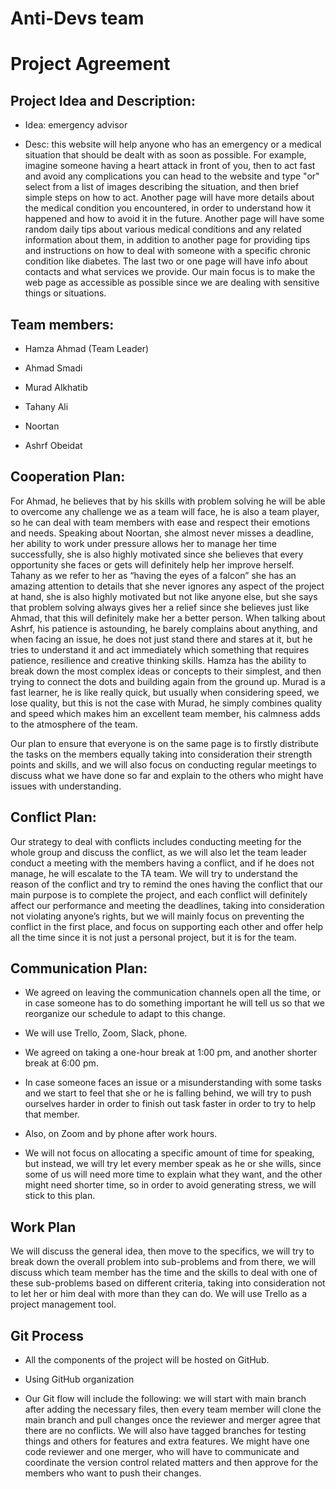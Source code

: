 # Anti-Devs team 

# Project Agreement 

## Project Idea and Description: 

* Idea: emergency advisor 

* Desc: this website will help anyone who has an emergency or a medical situation that should be dealt with as soon as possible. For example, imagine someone having a heart attack in front of you, then to act fast and avoid any complications you can head to the website and type "or" select from a list of images describing the situation, and then brief simple steps on how to act. Another page will have more details about the medical condition you encountered, in order to understand how it happened and how to avoid it in the future. Another page will have some random daily tips about various medical conditions and any related information about them, in addition to another page for providing tips and instructions on how to deal with someone with a specific chronic condition like diabetes. The last two or one page will have info about contacts and what services we provide. Our main focus is to make the web page as accessible as possible since we are dealing with sensitive things or situations. 

## Team members: 

* Hamza Ahmad (Team Leader) 

* Ahmad Smadi  

* Murad Alkhatib 

* Tahany Ali 

* Noortan  

* Ashrf Obeidat 

## Cooperation Plan: 

For Ahmad, he believes that by his skills with problem solving he will be able to overcome any challenge we as a team will face, he is also a team player, so he can deal with team members with ease and respect their emotions and needs. Speaking about Noortan, she almost never misses a deadline, her ability to work under pressure allows her to manage her time successfully, she is also highly motivated since she believes that every opportunity she faces or gets will definitely help her improve herself. Tahany as we refer to her as “having the eyes of a falcon” she has an amazing attention to details that she never ignores any aspect of the project at hand, she is also highly motivated but not like anyone else, but she says that problem solving always gives her a relief since she believes just like Ahmad, that this will definitely make her a better person. When talking about Ashrf, his patience is astounding, he barely complains about anything, and when facing an issue, he does not just stand there and stares at it, but he tries to understand it and act immediately which something that requires patience, resilience and creative thinking skills. Hamza has the ability to break down the most complex ideas or concepts to their simplest, and then trying to connect the dots and building again from the ground up. Murad is a fast learner, he is like really quick, but usually when considering speed, we lose quality, but this is not the case with Murad, he simply combines quality and speed which makes him an excellent team member, his calmness adds to the atmosphere of the team.  

Our plan to ensure that everyone is on the same page is to firstly distribute the tasks on the members equally taking into consideration their strength points and skills, and we will also focus on conducting regular meetings to discuss what we have done so far and explain to the others who might have issues with understanding. 

 

## Conflict Plan: 

Our strategy to deal with conflicts includes conducting meeting for the whole group and discuss the conflict, as we will also let the team leader conduct a meeting with the members having a conflict, and if he does not manage, he will escalate to the TA team. We will try to understand the reason of the conflict and try to remind the ones having the conflict that our main purpose is to complete the project, and each conflict will definitely affect our performance and meeting the deadlines, taking into consideration not violating anyone’s rights, but we will mainly focus on preventing the conflict in the first place, and focus on supporting each other and offer help all the time since it is not just a personal project, but it is for the team. 

 

## Communication Plan: 

* We agreed on leaving the communication channels open all the time, or in case someone has to do something important he will tell us so that we reorganize our schedule to adapt to this change. 

* We will use Trello, Zoom, Slack, phone. 

* We agreed on taking a one-hour break at 1:00 pm, and another shorter break at 6:00 pm. 

* In case someone faces an issue or a misunderstanding with some tasks and we start to feel that she or he is falling behind, we will try to push ourselves harder in order to finish out task faster in order to try to help that member. 

* Also, on Zoom and by phone after work hours. 

* We will not focus on allocating a specific amount of time for speaking, but instead, we will try let every member speak as he or she wills, since some of us will need more time to explain what they want, and the other might need shorter time, so in order to avoid generating stress, we will stick to this plan. 

 

## Work Plan 

We will discuss the general idea, then move to the specifics, we will try to break down the overall problem into sub-problems and from there, we will discuss which team member has the time and the skills to deal with one of these sub-problems based on different criteria, taking into consideration not to let her or him deal with more than they can do. We will use Trello as a project management tool. 

 

## Git Process 

* All the components of the project will be hosted on GitHub. 

* Using GitHub organization 

* Our Git flow will include the following: we will start with main branch after adding the necessary files, then every team member will clone the main branch and pull changes once the reviewer and merger agree that there are no conflicts. We will also have tagged branches for testing things and others for features and extra features. We might have one code reviewer and one merger, who will have to communicate and coordinate the version control related matters and then approve for the members who want to push their changes. 

 
 

 

 
